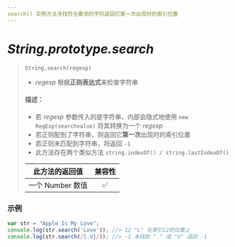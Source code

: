 ```yaml
---
search() 实例方法寻找符合要求的字符返回它第一次出现时的索引位置
---
```


# *String.prototype.search*

> `String.search(regexp)` 
>
> - *regexp* 根据**正则表达式**来检查字符串
>
> #### 描述：
>
> - 若 *regexp* 参数传入的是字符串，内部会隐式地使用 `new RegExp(searchvalue)` 将其转换为一个 *regexp*
> - 若正则配到了字符串，则返回它**第一次**出现时的索引位置
> - 若正则未匹配到字符串，将返回 `-1`
> - 此方法存在两个类似方法 `string.indexOf() / string.lastIndexOf()`
>
> |  此方法的返回值  | 兼容性 |
> | :--------------: | :----: |
> | 一个 Number 数值 |   ✅    |

### 示例

```js
var str = "Apple Is My Love";
console.log(str.search('Love')); //> 12 "L" 在索引12的位置上
console.log(str.search(/[.V]/)); //> -1 未找到 "." 或 "V" 返回 -1
```


